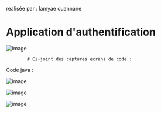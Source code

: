 realisée par :
lamyae ouannane 

# Application d'authentification 

![image](https://user-images.githubusercontent.com/116764938/225157584-f7a050c1-529e-4011-8aba-3a79a2b73b9a.png)


            # Ci-joint des captures écrans de code :

Code java :

![image](https://user-images.githubusercontent.com/116764938/225158205-2ef7827c-f26d-4f94-89c2-43b516794157.png)


![image](https://user-images.githubusercontent.com/116764938/225159682-556e17a4-5a16-4885-8403-d3f6bb1d963e.png)

![image](https://user-images.githubusercontent.com/116764938/225159940-2e022b64-4467-4d26-ac19-8f2ece2a5969.png)


